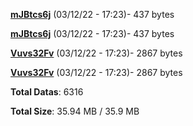 [**mJBtcs6j**](/data/mJBtcs6j.txt) (03/12/22 - 17:23)- 437 bytes

[**mJBtcs6j**](/data/mJBtcs6j.txt) (03/12/22 - 17:23)- 437 bytes

[**Vuvs32Fv**](/data/Vuvs32Fv.txt) (03/12/22 - 17:23)- 2867 bytes

[**Vuvs32Fv**](/data/Vuvs32Fv.txt) (03/12/22 - 17:23)- 2867 bytes

**Total Datas**: 6316

**Total Size**: 35.94 MB / 35.9 MB